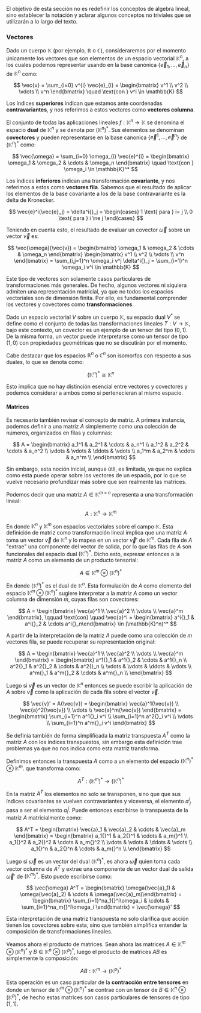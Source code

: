 
El objetivo de esta sección no es redefinir los conceptos de álgebra lineal, sino establecer la notación y aclarar algunos conceptos no triviales que se utilizarán a lo largo del texto.

### Vectores

Dado un cuerpo $\mathbb{K}$ (por ejemplo, $\mathbb{R}$ o $\mathbb{C}$), consideraremos por el momento únicamente los vectores que son elementos de un espacio vectorial $\mathbb{K}^n$, a los cuales podemos representar usando en la base canónica $\{ \vec{e}_1,...,\vec{e}_n \}$ de $\mathbb{K}^n$ como:

$$
\vec{v} = \sum_{i=0} v^{i} \vec{e}_{i} = \begin{bmatrix} v^1 \\ v^2 \\ \vdots \\ v^n \end{bmatrix} \quad \text{con } v^i \in \mathbb{K} 
$$

Los índices **superiores** indican que estamos ante coordenadas **contravariantes**, y nos referimos a estos vectores como **vectores columna**.

El conjunto de todas las aplicaciones lineales $f: \mathbb{K}^n \rightarrow \mathbb{K}$ se denomina el espacio **dual** de $\mathbb{K}^n$ y se denota por $\left(\mathbb{K}^n\right)^*$. Sus elementos se denominan **covectores** y pueden representarse en la base canonica $\{ \vec{e}^1,...,\vec{e}^n \}$ de $(\mathbb{K}^n)^*$ como:

$$
\vec{\omega} = \sum_{i=0} \omega_{i} \vec{e}^{i} = \begin{bmatrix} \omega_1 & \omega_2 & \cdots & \omega_n \end{bmatrix} \quad \text{con } \omega_i \in \mathbb{K}^* 
$$

Los índices **inferiores** indican una transformación **covariante**, y nos referimos a estos como **vectores fila**. Sabemos que el resultado de aplicar los elementos de la base covariante a los de la base contravariante es la delta de Kronecker. 

$$
\vec{e}^i(\vec{e}_j) = \delta^i{}_j = \begin{cases} 1 \text{ para } i= j \\ 0 \text{ para } i \ne j \end{cases}
$$

Teniendo en cuenta esto, el resultado de evaluar un covector $\vec{\omega}$ sobre un vector $\vec{v}$ es:

$$
\vec{\omega}(\vec{v}) = \begin{bmatrix} \omega_1 & \omega_2 & \cdots & \omega_n \end{bmatrix} \begin{bmatrix} v^1 \\ v^2 \\ \vdots \\ v^n \end{bmatrix} = \sum_{i,j=1}^n \omega_i v^j \delta^i{}_j = \sum_{i=1}^n \omega_i v^i \in \mathbb{K}
$$

Este tipo de vectores son solamente casos particulares de transformaciones más generales. De hecho, algunos vectores ni siquiera admiten una representación matricial, ya que no todos los espacios vectoriales son de dimensión finita. Por ello, es fundamental comprender los vectores y covectores como **transformaciones**. 

Dado un espacio vectorial $V$ sobre un cuerpo $\mathbb{K}$, su espacio dual $V^*$ se define como el conjunto de todas las transformaciones lineales $T: V \rightarrow \mathbb{K}$, bajo este contexto, un covector es un ejemplo de un tensor del tipo $(0,1)$.  De la misma forma, un vector puede interpretarse como un tensor de tipo $(1,0)$ con propiedades geométricas que no se discutirán por el momento. 

Cabe destacar que los espacios $\mathbb{R}^n$ o $\mathbb{C}^n$ son isomorfos con respecto a sus duales, lo que se denota como:

$$
(\mathbb{K}^n)^* ≅ \mathbb{K}^n
$$

Esto implica que no hay distinción esencial entre vectores y covectores y podemos considerar a ambos como si pertenecieran al mismo espacio.  

#### Matrices

Es necesario también revisar el concepto de matriz. A primera instancia, podemos definir a una matriz $A$ simplemente como una colección de números, organizados en filas y columnas:

$$
A =  \begin{bmatrix}
	a_1^1 & a_2^1 & \cdots & a_n^1 \\
    a_1^2 & a_2^2 & \cdots & a_n^2 \\
    \vdots & \vdots & \ddots & \vdots \\
    a_1^m & a_2^m & \cdots & a_n^m \\
\end{bmatrix}
$$

Sin embargo, esta noción inicial, aunque útil, es limitada, ya que no explica como esta puede operar sobre los vectores de un espacio, por lo que se vuelve necesario profundizar más sobre que son realmente las matrices. 

Podemos decir que una matriz $A \in \mathbb{K}^{m\times n}$ representa a una transformación lineal:

$$ 
A: \mathbb{K}^n \rightarrow \mathbb{K}^m 
$$

En donde $\mathbb{K}^n$ y $\mathbb{K}^m$ son espacios vectoriales sobre el campo $\mathbb{K}$.  Esta definición de matriz como transformación lineal implica que una matriz $A$ toma un vector $\vec{v}$ de $\mathbb{K}^n$ y lo mapea en un vector $\vec{v}'$ de $\mathbb{K}^m$.  Cada fila de $A$ "extrae" una componente del vector de salida, por lo que las filas de $A$ son funcionales del espacio dual $(\mathbb{K}^n)^*$. Dicho esto, expresar entonces a la matriz $A$ como un elemento de un producto tensorial:

$$ 
A \in \mathbb{K}^m \otimes (\mathbb{K}^n)^*
$$

En donde $(\mathbb{K}^n)^*$ es el dual de $\mathbb{K}^n$.  Esta formulación de $A$ como elemento del espacio $\mathbb{K}^m \otimes (\mathbb{K}^n)^*$ sugiere interpretar a la matriz $A$ como un vector columna de dimensión $m$, cuyas filas son covectores:

$$
A = \begin{bmatrix} \vec{a}^1 \\ \vec{a}^2 \\ \vdots \\ \vec{a}^m \end{bmatrix}, \qquad \text{con} \quad \vec{a}^i = \begin{bmatrix} a^i{}_1 & a^i{}_2 & \cdots a^i{}_n\end{bmatrix} \in (\mathbb{K}^n)^*
$$

A partir de la interpretación de la matriz $A$ puede como una colección de $m$ vectores fila, se puede recuperar su representación original:

$$
A = \begin{bmatrix} \vec{a}^1 \\ \vec{a}^2 \\ \vdots \\ \vec{a}^m \end{bmatrix} =  \begin{bmatrix}
	a^1{}_1 & a^1{}_2 & \cdots & a^1{}_n \\
	a^2{}_1 & a^2{}_2 & \cdots & a^2{}_n \\
    \vdots & \vdots & \ddots & \vdots \\
	a^m{}_1 & a^m{}_2 & \cdots & a^m{}_n \\
\end{bmatrix}
$$

Luego si $\vec{v}$ es un vector de $\mathbb{K}^n$ entonces se puede escribir la aplicación de $A$ sobre $\vec{v}$ como la aplicación de cada fila sobre el vector $\vec{v}$.

$$
\vec{v}' =  A(\vec{v}) =   \begin{bmatrix} \vec{a}^1(\vec{v}) \\ \vec{a}^2(\vec{v}) \\ \vdots \\ \vec{a}^m(\vec{v}) \end{bmatrix} = \begin{bmatrix} \sum_{i=1}^n a^1{}_i v^i \\ \sum_{i=1}^n a^2{}_i v^i \\ \vdots \\ \sum_{i=1}^n a^m{}_i v^i \end{bmatrix}
$$


Se definía también de forma simplificada la matriz transpuesta $A^T$ como la matriz $A$ con los índices transpuestos, sin embargo esta definición trae problemas ya que no nos indica como esta matriz transforma. 

Definimos entonces la transpuesta $A$ como a un elemento del espacio $(\mathbb{K}^n)^* \otimes \mathbb{K}^m$. que transforma como:

$$ 
A^T: (\mathbb{K}^m)^* \rightarrow (\mathbb{K}^n)^*
$$

En la matriz $A^T$ los elementos no solo se transponen, sino que que sus índices covariantes se vuelven contravariantes y viceversa, el elemento $a^i{}_j$ pasa a ser el elemento $a_i{}^j$. Puede entonces escribirse la transpuesta de la matriz $A$ matricialmente como:

$$
A^T = \begin{bmatrix} \vec{a}_1 & \vec{a}_2 & \cdots & \vec{a}_m \end{bmatrix}
=  \begin{bmatrix}
	a_1{}^1 & a_2{}^1 & \cdots & a_m{}^1 \\
	a_1{}^2 & a_2{}^2 & \cdots & a_m{}^2 \\
    \vdots & \vdots & \ddots & \vdots \\
	a_1{}^n & a_2{}^n & \cdots & a_m{}^n \\
\end{bmatrix}
$$

Luego si $\vec{\omega}$ es un vector del dual $(\mathbb{K}^n)^*$, es ahora $\vec{\omega}$ quien toma cada vector columna de $A^T$ y extrae una componente de un vector dual de salida $\vec{\omega}'$ de $(\mathbb{K}^m)^*$. Esto puede escribirse como:

$$
\vec{\omega} A^T = \begin{bmatrix} \omega(\vec{a}_1) & \omega(\vec{a}_2) & \cdots & \omega(\vec{a}_m)\end{bmatrix} = \begin{bmatrix}
\sum_{i=1}^na_1{}^i\omega_i & \cdots & \sum_{i=1}^na_m{}^i\omega_i
\end{bmatrix} = \vec{\omega}'
$$

Esta interpretación de una matriz transpuesta no solo clarifica que acción tienen los covectores sobre esta, sino que también simplifica entender la composición de transformaciones lineales.

Veamos ahora el producto de matrices. Sean ahora las matrices $A \in \mathbb{K}^m \otimes (\mathbb{K}^n)^*$ y $B \in \mathbb{K}^n \otimes (\mathbb{K}^p)^*$, luego el producto de matrices $AB$ es simplemente la composición:

$$
AB: \mathbb{K}^m \rightarrow (\mathbb{K}^p)^*
$$

Esta operación es un caso particular de la **contracción entre tensores** en donde un tensor de $\mathbb{K}^m \otimes (\mathbb{K}^n)^*$ se contrae con un tensor de $B \in \mathbb{K}^n \otimes (\mathbb{K}^p)^*$, de hecho estas matrices son casos particulares de tensores de tipo $(1,1)$.
